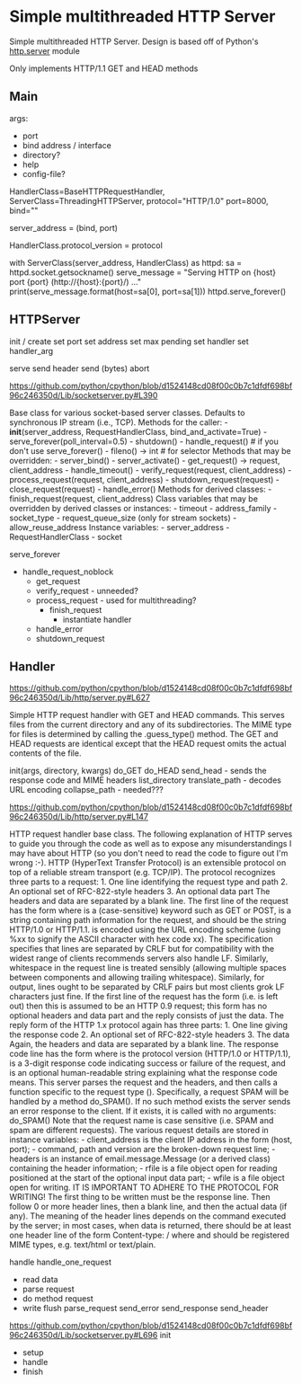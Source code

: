 # Simple multithreaded HTTP Server

Simple multithreaded HTTP Server. Design is based off of Python's [http.server](https://docs.python.org/3/library/http.server.html) module

Only implements HTTP/1.1 GET and HEAD methods


## Main

args:
- port
- bind address / interface
- directory?
- help
- config-file?

HandlerClass=BaseHTTPRequestHandler,
ServerClass=ThreadingHTTPServer,
protocol="HTTP/1.0"
port=8000, 
bind=""

server_address = (bind, port)

HandlerClass.protocol_version = protocol

 with ServerClass(server_address, HandlerClass) as httpd:
         sa = httpd.socket.getsockname()
         serve_message = "Serving HTTP on {host} port {port} (http://{host}:{port}/) ..."
         print(serve_message.format(host=sa[0], port=sa[1]))
         httpd.serve_forever()


## HTTPServer

init / create
set port
set address
set max pending
set handler
set handler_arg

serve
send header
send (bytes)
abort

https://github.com/python/cpython/blob/d1524148cd08f00c0b7c1dfdf698bf96c246350d/Lib/socketserver.py#L390

Base class for various socket-based server classes.
    Defaults to synchronous IP stream (i.e., TCP).
    Methods for the caller:
    - __init__(server_address, RequestHandlerClass, bind_and_activate=True)
    - serve_forever(poll_interval=0.5)
    - shutdown()
    - handle_request()  # if you don't use serve_forever()
    - fileno() -> int   # for selector
    Methods that may be overridden:
    - server_bind()
    - server_activate()
    - get_request() -> request, client_address
    - handle_timeout()
    - verify_request(request, client_address)
    - process_request(request, client_address)
    - shutdown_request(request)
    - close_request(request)
    - handle_error()
    Methods for derived classes:
    - finish_request(request, client_address)
    Class variables that may be overridden by derived classes or
    instances:
    - timeout
    - address_family
    - socket_type
    - request_queue_size (only for stream sockets)
    - allow_reuse_address
    Instance variables:
    - server_address
    - RequestHandlerClass
    - socket

serve_forever
- handle_request_noblock
  - get_request
  - verify_request - unneeded?
  - process_request - used for multithreading?
    - finish_request
      - instantiate handler
  - handle_error
  - shutdown_request

## Handler

https://github.com/python/cpython/blob/d1524148cd08f00c0b7c1dfdf698bf96c246350d/Lib/http/server.py#L627

Simple HTTP request handler with GET and HEAD commands.
This serves files from the current directory and any of its
subdirectories.  The MIME type for files is determined by
calling the .guess_type() method.
The GET and HEAD requests are identical except that the HEAD
request omits the actual contents of the file.

init(args, directory, kwargs)
do_GET
do_HEAD
send_head - sends the response code and MIME headers
list_directory
translate_path - decodes URL encoding
collapse_path - needed???

https://github.com/python/cpython/blob/d1524148cd08f00c0b7c1dfdf698bf96c246350d/Lib/http/server.py#L147


HTTP request handler base class.
    The following explanation of HTTP serves to guide you through the
    code as well as to expose any misunderstandings I may have about
    HTTP (so you don't need to read the code to figure out I'm wrong
    :-).
    HTTP (HyperText Transfer Protocol) is an extensible protocol on
    top of a reliable stream transport (e.g. TCP/IP).  The protocol
    recognizes three parts to a request:
    1. One line identifying the request type and path
    2. An optional set of RFC-822-style headers
    3. An optional data part
    The headers and data are separated by a blank line.
    The first line of the request has the form
    <command> <path> <version>
    where <command> is a (case-sensitive) keyword such as GET or POST,
    <path> is a string containing path information for the request,
    and <version> should be the string HTTP/1.0 or HTTP/1.1.
    <path> is encoded using the URL encoding scheme (using %xx to signify
    the ASCII character with hex code xx).
    The specification specifies that lines are separated by CRLF but
    for compatibility with the widest range of clients recommends
    servers also handle LF.  Similarly, whitespace in the request line
    is treated sensibly (allowing multiple spaces between components
    and allowing trailing whitespace).
    Similarly, for output, lines ought to be separated by CRLF pairs
    but most clients grok LF characters just fine.
    If the first line of the request has the form
    <command> <path>
    (i.e. <version> is left out) then this is assumed to be an HTTP
    0.9 request; this form has no optional headers and data part and
    the reply consists of just the data.
    The reply form of the HTTP 1.x protocol again has three parts:
    1. One line giving the response code
    2. An optional set of RFC-822-style headers
    3. The data
    Again, the headers and data are separated by a blank line.
    The response code line has the form
    <version> <responsecode> <responsestring>
    where <version> is the protocol version (HTTP/1.0 or HTTP/1.1),
    <responsecode> is a 3-digit response code indicating success or
    failure of the request, and <responsestring> is an optional
    human-readable string explaining what the response code means.
    This server parses the request and the headers, and then calls a
    function specific to the request type (<command>).  Specifically,
    a request SPAM will be handled by a method do_SPAM().  If no
    such method exists the server sends an error response to the
    client.  If it exists, it is called with no arguments:
    do_SPAM()
    Note that the request name is case sensitive (i.e. SPAM and spam
    are different requests).
    The various request details are stored in instance variables:
    - client_address is the client IP address in the form (host,
    port);
    - command, path and version are the broken-down request line;
    - headers is an instance of email.message.Message (or a derived
    class) containing the header information;
    - rfile is a file object open for reading positioned at the
    start of the optional input data part;
    - wfile is a file object open for writing.
    IT IS IMPORTANT TO ADHERE TO THE PROTOCOL FOR WRITING!
    The first thing to be written must be the response line.  Then
    follow 0 or more header lines, then a blank line, and then the
    actual data (if any).  The meaning of the header lines depends on
    the command executed by the server; in most cases, when data is
    returned, there should be at least one header line of the form
    Content-type: <type>/<subtype>
    where <type> and <subtype> should be registered MIME types,
    e.g. text/html or text/plain.

handle
handle_one_request
- read data
- parse request
- do method request
- write flush
parse_request
send_error
send_response
send_header

https://github.com/python/cpython/blob/d1524148cd08f00c0b7c1dfdf698bf96c246350d/Lib/socketserver.py#L696
init
- setup
- handle
- finish
